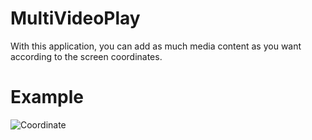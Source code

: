 # MultiVideoPlay

<p>With this application, you can add as much media content as you want according to the screen coordinates.</p>

# Example

![Coordinate](https://github.com/erenalparslan/MultiVideoPlay/assets/100201401/5334b31d-11e7-4bfd-a0dd-1c66b1746c4a)
